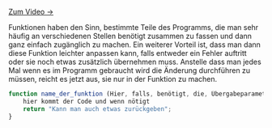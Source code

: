 [Zum Video →](https://www.youtube.com/watch?v=ifVZKg9J628)

Funktionen haben den Sinn, bestimmte Teile des Programms, die man sehr häufig an verschiedenen Stellen benötigt zusammen zu fassen und dann ganz einfach zugänglich zu machen. Ein weiterer Vorteil ist, dass man dann diese Funktion leichter anpassen kann, falls entweder ein Fehler auftritt oder sie noch etwas zusätzlich übernehmen muss. Anstelle dass man jedes Mal wenn es im Programm gebraucht wird die Änderung durchführen zu müssen, reicht es jetzt aus, sie nur in der Funktion zu machen.
```javascript
function name_der_funktion (Hier, falls, benötigt, die, Übergabeparameter, mit, Komma, getrennt) {
    hier kommt der Code und wenn nötigt
    return "Kann man auch etwas zurückgeben";
}
```